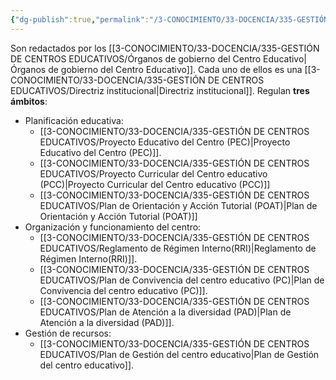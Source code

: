 ```yaml
---
{"dg-publish":true,"permalink":"/3-CONOCIMIENTO/33-DOCENCIA/335-GESTIÓN DE CENTROS EDUCATIVOS/Documentos de gobierno del centro educativo/"}
---
```


Son redactados por los [[3-CONOCIMIENTO/33-DOCENCIA/335-GESTIÓN DE CENTROS EDUCATIVOS/Órganos de gobierno del Centro Educativo\|Órganos de gobierno del Centro Educativo]]. Cada uno de ellos es una [[3-CONOCIMIENTO/33-DOCENCIA/335-GESTIÓN DE CENTROS EDUCATIVOS/Directriz institucional\|Directriz institucional]]. Regulan **tres ámbitos**:
- Planificación educativa:
	- [[3-CONOCIMIENTO/33-DOCENCIA/335-GESTIÓN DE CENTROS EDUCATIVOS/Proyecto Educativo del Centro (PEC)\|Proyecto Educativo del Centro (PEC)]].
	- [[3-CONOCIMIENTO/33-DOCENCIA/335-GESTIÓN DE CENTROS EDUCATIVOS/Proyecto Curricular del Centro educativo (PCC)\|Proyecto Curricular del Centro educativo (PCC)]]
	- [[3-CONOCIMIENTO/33-DOCENCIA/335-GESTIÓN DE CENTROS EDUCATIVOS/Plan de Orientación y Acción Tutorial (POAT)\|Plan de Orientación y Acción Tutorial (POAT)]]
- Organización y funcionamiento del centro:
	- [[3-CONOCIMIENTO/33-DOCENCIA/335-GESTIÓN DE CENTROS EDUCATIVOS/Reglamento de Régimen Interno(RRI)\|Reglamento de Régimen Interno(RRI)]].
	- [[3-CONOCIMIENTO/33-DOCENCIA/335-GESTIÓN DE CENTROS EDUCATIVOS/Plan de Convivencia del centro educativo (PC)\|Plan de Convivencia del centro educativo (PC)]].
	- [[3-CONOCIMIENTO/33-DOCENCIA/335-GESTIÓN DE CENTROS EDUCATIVOS/Plan de Atención a la diversidad (PAD)\|Plan de Atención a la diversidad (PAD)]].
- Gestión de recursos:
	- [[3-CONOCIMIENTO/33-DOCENCIA/335-GESTIÓN DE CENTROS EDUCATIVOS/Plan de Gestión del centro educativo\|Plan de Gestión del centro educativo]].
